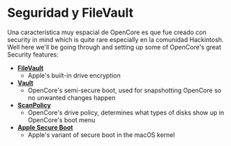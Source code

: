 # Seguridad y FileVault



Una característica muy espacial de OpenCore es que fue creado con security in mind which is quite rare especially en la comunidad Hackintosh. Well here we'll be going through and setting up some of OpenCore's great Security features:



* [**FileVault**](./security/filevault)
  * Apple's built-in drive encryption
* [**Vault**](./security/vault)
  * OpenCore's semi-secure boot, used for snapshotting OpenCore so no unwanted changes happen
* [**ScanPolicy**](./security/scanpolicy)
  * OpenCore's drive policy, determines what types of disks show up in OpenCore's boot menu
* [**Apple Secure Boot**](./security/applesecureboot)
  * Apple's variant of secure boot in the macOS kernel


